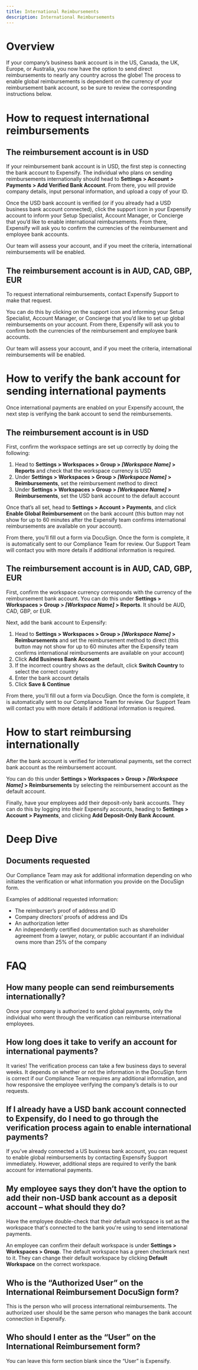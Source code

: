 ```yaml
---
title: International Reimbursements
description: International Reimbursements
---
```

# Overview

If your company’s business bank account is in the US, Canada, the UK, Europe, or Australia, you now have the option to send direct reimbursements to nearly any country across the globe! 
The process to enable global reimbursements is dependent on the currency of your reimbursement bank account, so be sure to review the corresponding instructions below. 

# How to request international reimbursements

## The reimbursement account is in USD

If your reimbursement bank account is in USD, the first step is connecting the bank account to Expensify. 
The individual who plans on sending reimbursements internationally should head to **Settings > Account > Payments > Add Verified Bank Account**. From there, you will provide company details, input personal information, and upload a copy of your ID. 

Once the USD bank account is verified (or if you already had a USD business bank account connected), click the support icon in your Expensify account to inform your Setup Specialist, Account Manager, or Concierge that you’d like to enable international reimbursements. From there, Expensify will ask you to confirm the currencies of the reimbursement and employee bank accounts.

Our team will assess your account, and if you meet the criteria, international reimbursements will be enabled.

## The reimbursement account is in AUD, CAD, GBP, EUR

To request international reimbursements, contact Expensify Support to make that request.  

You can do this by clicking on the support icon and informing your Setup Specialist, Account Manager, or Concierge that you’d like to set up global reimbursements on your account. 
From there, Expensify will ask you to confirm both the currencies of the reimbursement and employee bank accounts.

Our team will assess your account, and if you meet the criteria, international reimbursements will be enabled.

# How to verify the bank account for sending international payments 

Once international payments are enabled on your Expensify account, the next step is verifying the bank account to send the reimbursements. 

## The reimbursement account is in USD

First, confirm the workspace settings are set up correctly by doing the following:
1. Head to **Settings > Workspaces > Group > _[Workspace Name]_ > Reports** and check that the workspace currency is USD
2. Under **Settings > Workspaces > Group > _[Workspace Name]_ > Reimbursements**, set the reimbursement method to direct
3. Under **Settings > Workspaces > Group > _[Workspace Name]_ > Reimbursements**, set the USD bank account to the default account

Once that’s all set, head to **Settings > Account > Payments**, and click **Enable Global Reimbursement** on the bank account (this button may not show for up to 60 minutes after the Expensify team confirms international reimbursements are available on your account).

From there, you’ll fill out a form via DocuSign. Once the form is complete, it is automatically sent to our Compliance Team for review.  Our Support Team will contact you with more details if additional information is required. 

## The reimbursement account is in AUD, CAD, GBP, EUR

First, confirm the workspace currency corresponds with the currency of the reimbursement bank account. You can do this under **Settings > Workspaces > Group > _[Workspace Name]_ > Reports**. It should be AUD, CAD, GBP, or EUR. 

Next, add the bank account to Expensify: 
1. Head to **Settings > Workspaces > Group > _[Workspace Name]_ > Reimbursements** and set the reimbursement method to direct (this button may not show for up to 60 minutes after the Expensify team confirms international reimbursements are available on your account)
2. Click **Add Business Bank Account**
3. If the incorrect country shows as the default, click **Switch Country** to select the correct country
4. Enter the bank account details 
5. Click **Save & Continue**

From there, you’ll fill out a form via DocuSign. Once the form is complete, it is automatically sent to our Compliance Team for review. Our Support Team will contact you with more details if additional information is required. 

# How to start reimbursing internationally

After the bank account is verified for international payments, set the correct bank account as the reimbursement account. 

You can do this under **Settings > Workspaces > Group > _[Workspace Name]_ > Reimbursements** by selecting the reimbursement account as the default account.

Finally, have your employees add their deposit-only bank accounts. They can do this by logging into their Expensify accounts, heading to **Settings > Account > Payments**, and clicking **Add Deposit-Only Bank Account**. 

# Deep Dive

## Documents requested

Our Compliance Team may ask for additional information depending on who initiates the verification or what information you provide on the DocuSign form. 

Examples of additional requested information:
- The reimburser’s proof of address and ID
- Company directors’ proofs of address and IDs
- An authorization letter 
- An independently certified documentation such as shareholder agreement from a lawyer, notary, or public accountant if an individual owns more than 25% of the company

# FAQ

## How many people can send reimbursements internationally? 

Once your company is authorized to send global payments, only the individual who went through the verification can reimburse international employees.

## How long does it take to verify an account for international payments?

It varies! The verification process can take a few business days to several weeks. It depends on whether or not the information in the DocuSign form is correct if our Compliance Team requires any additional information, and how responsive the employee verifying the company’s details is to our requests. 

## If I already have a USD bank account connected to Expensify, do I need to go through the verification process again to enable international payments? 

If you’ve already connected a US business bank account, you can request to enable global reimbursements by contacting Expensify Support immediately. However, additional steps are required to verify the bank account for international payments. 

## My employee says they don’t have the option to add their non-USD bank account as a deposit account – what should they do? 

Have the employee double-check that their default workspace is set as the workspace that's connected to the bank you're using to send international payments.

An employee can confirm their default workspace is under **Settings > Workspaces > Group**. The default workspace has a green checkmark next to it. They can change their default workspace by clicking **Default Workspace** on the correct workspace.

## Who is the “Authorized User” on the International Reimbursement DocuSign form? 

This is the person who will process international reimbursements. The authorized user should be the same person who manages the bank account connection in Expensify. 

## Who should I enter as the “User” on the International Reimbursement form?

You can leave this form section blank since the “User” is Expensify. 

